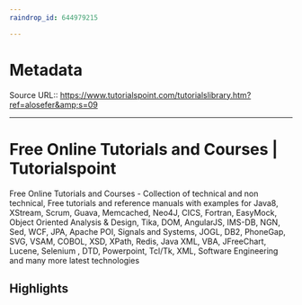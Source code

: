 ```yaml
---
raindrop_id: 644979215

---
```


# Metadata
Source URL:: https://www.tutorialspoint.com/tutorialslibrary.htm?ref=alosefer&amp;s=09


---
# Free Online Tutorials and Courses | Tutorialspoint

Free Online Tutorials and Courses - Collection of technical and non technical, Free tutorials and reference manuals with examples for Java8, XStream, Scrum, Guava, Memcached, Neo4J, CICS, Fortran, EasyMock, Object Oriented Analysis &amp; Design, Tika, DOM, AngularJS, IMS-DB, NGN, Sed, WCF, JPA, Apache POI, Signals and Systems, JOGL, DB2, PhoneGap, SVG, VSAM, COBOL, XSD, XPath, Redis, Java XML, VBA, JFreeChart, Lucene, Selenium , DTD, Powerpoint, Tcl/Tk, XML, Software Engineering and many more latest technologies

## Highlights
